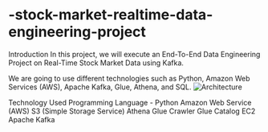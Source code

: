 # -stock-market-realtime-data-engineering-project
Introduction
In this project, we will execute an End-To-End Data Engineering Project on Real-Time Stock Market Data using Kafka.

We are going to use different technologies such as Python, Amazon Web Services (AWS), Apache Kafka, Glue, Athena, and SQL.
![Architecture](https://github.com/islamamer666/-stock-market-realtime-data-engineering-project/assets/72258715/5ae6b031-b930-4332-bfe4-41a1ec75ec4e)

Technology Used
Programming Language - Python
Amazon Web Service (AWS)
S3 (Simple Storage Service)
Athena
Glue Crawler
Glue Catalog
EC2
Apache Kafka
